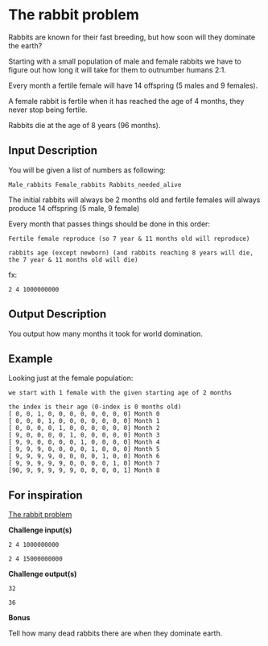 # The rabbit problem

Rabbits are known for their fast breeding, but how soon will they dominate the earth?

Starting with a small population of male and female rabbits we have to figure out how long it will take for them to outnumber humans 2:1.

Every month a fertile female will have 14 offspring (5 males and 9 females).

A female rabbit is fertile when it has reached the age of 4 months, they never stop being fertile.

Rabbits die at the age of 8 years (96 months).

## Input Description

You will be given a list of numbers as following:

```text
Male_rabbits Female_rabbits Rabbits_needed_alive
```

The initial rabbits will always be 2 months old and fertile females will always produce 14 offspring (5 male, 9 female)

Every month that passes things should be done in this order:

    Fertile female reproduce (so 7 year & 11 months old will reproduce)

    rabbits age (except newborn) (and rabbits reaching 8 years will die, the 7 year & 11 months old will die)

fx:
```text
2 4 1000000000
```

## Output Description

You output how many months it took for world domination.

## Example

Looking just at the female population:

```text
we start with 1 female with the given starting age of 2 months

the index is their age (0-index is 0 months old)
[ 0, 0, 1, 0, 0, 0, 0, 0, 0, 0, 0] Month 0
[ 0, 0, 0, 1, 0, 0, 0, 0, 0, 0, 0] Month 1
[ 0, 0, 0, 0, 1, 0, 0, 0, 0, 0, 0] Month 2
[ 9, 0, 0, 0, 0, 1, 0, 0, 0, 0, 0] Month 3
[ 9, 9, 0, 0, 0, 0, 1, 0, 0, 0, 0] Month 4
[ 9, 9, 9, 0, 0, 0, 0, 1, 0, 0, 0] Month 5
[ 9, 9, 9, 9, 0, 0, 0, 0, 1, 0, 0] Month 6
[ 9, 9, 9, 9, 9, 0, 0, 0, 0, 1, 0] Month 7
[90, 9, 9, 9, 9, 9, 0, 0, 0, 0, 1] Month 8

```

## For inspiration 

[The rabbit problem](http://go-here.nl/the-rabbit-problem.html)

**Challenge input(s)**
```text
2 4 1000000000
```
```text
2 4 15000000000
```


**Challenge output(s)**
```text
32
```
```text
36
```

**Bonus**

Tell how many dead rabbits there are when they dominate earth.